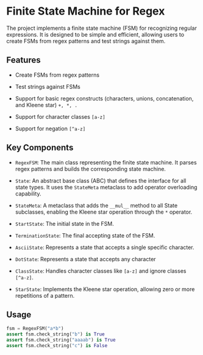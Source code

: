 # Finite State Machine for Regex

The project implements a finite state machine (FSM) for recognizing regular expressions. It is designed to be simple and efficient, allowing users to create FSMs from regex patterns and test strings against them.

## Features

- Create FSMs from regex patterns

- Test strings against FSMs

- Support for basic regex constructs (characters, unions, concatenation, and Kleene star) `+, *, .`

- Support for character classes `[a-z]`

- Support for negation  `[^a-z]`

## Key Components

- `RegexFSM`: The main class representing the finite state machine. It parses regex patterns and builds the corresponding state machine.

- `State`: An abstract base class (ABC) that defines the interface for all state types. It uses the `StateMeta` metaclass to add operator overloading capability.

- `StateMeta`: A metaclass that adds the `__mul__` method to all State subclasses, enabling the Kleene star operation through the `*` operator.

- `StartState`: The initial state in the FSM.

- `TerminationState`: The final accepting state of the FSM.

- `AsciiState`: Represents a state that accepts a single specific character.

- `DotState`: Represents a state that accepts any character

- `ClassState`: Handles character classes like `[a-z]` and ignore classes `[^a-z]`.

- `StarState`: Implements the Kleene star operation, allowing zero or more repetitions of a pattern.

## Usage

```python
fsm = RegexFSM("a*b")
assert fsm.check_string("b") is True
assert fsm.check_string("aaaab") is True
assert fsm.check_string("c") is False
```
